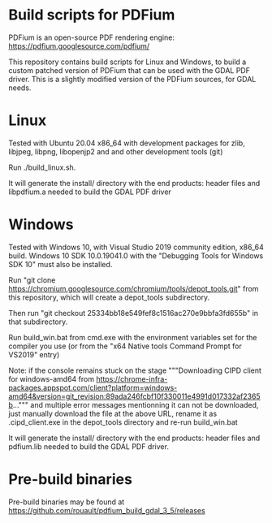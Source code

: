 Build scripts for PDFium
========================

PDFium is an open-source PDF rendering engine: https://pdfium.googlesource.com/pdfium/

This repository contains build scripts for Linux and Windows, to build a custom
patched version of PDFium that can be used with the GDAL PDF driver.
This is a slightly modified version of the PDFium sources, for GDAL needs.

# Linux

Tested with Ubuntu 20.04 x86_64 with development packages for zlib, libjpeg, libpng,
libopenjp2 and and other development tools (git)

Run ./build_linux.sh.

It will generate the install/ directory with the end products: header files
and libpdfium.a needed to build the GDAL PDF driver

# Windows

Tested with Windows 10, with Visual Studio 2019 community edition, x86_64 build.
Windows 10 SDK 10.0.19041.0 with the "Debugging Tools for Windows SDK 10" must also be installed.

Run "git clone https://chromium.googlesource.com/chromium/tools/depot_tools.git"
from this repository, which will create a depot_tools subdirectory.

Then run "git checkout 25334bb18e549fef8c1516ac270e9bbfa3fd655b" in that
subdirectory.

Run build_win.bat from cmd.exe with the environment variables set for the compiler
you use (or from the "x64 Native tools Command Prompt for VS2019" entry)

Note: if the console remains stuck on the stage
"""Downloading CIPD client for windows-amd64 from https://chrome-infra-packages.appspot.com/client?platform=windows-amd64&version=git_revision:89ada246fcbf10f330011e4991d017332af2365b..."""
and multiple error messages mentionning it can not be downloaded,
just manually download the file at the above URL, rename it as .cipd_client.exe in the depot_tools directory
and re-run build_win.bat

It will generate the install/ directory with the end products: header files
and pdfium.lib needed to build the GDAL PDF driver.

# Pre-build binaries

Pre-build binaries may be found at https://github.com/rouault/pdfium_build_gdal_3_5/releases
